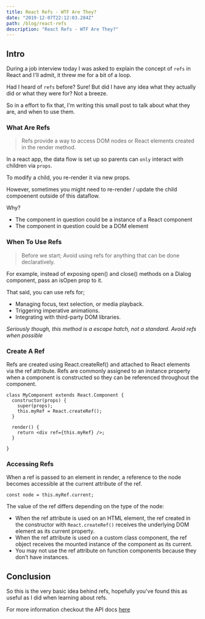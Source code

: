 ```yaml
---
title: React Refs - WTF Are They?
date: "2019-12-07T22:12:03.284Z"
path: /blog/react-refs
description: "React Refs - WTF Are They?"
---
```


## Intro

During a job interview today I was asked to explain the concept of `refs` in React and I'll admit, it threw me for a bit of a loop. 

Had I heard of `refs` before? Sure! But did I have any idea what they actually did or what they were for? Not a breeze. 

So in a effort to fix that, I'm writing this small post to talk about what they are, and when to use them.

### What Are Refs

> Refs provide a way to access DOM nodes or React elements created in the render method.

In a react app, the data flow is set up so parents can `only` interact with children via `props`.

To modify a child, you re-render it via new props.

However, sometimes you might need to re-render / update the child compoenent outside of this dataflow.

Why?

- The component in question could be a instance of a React component 
- The component in question could be a DOM element

### When To Use Refs

> Before we start; Avoid using refs for anything that can be done declaratively.

For example, instead of exposing open() and close() methods on a Dialog component, pass an isOpen prop to it.

That said, you can use refs for;


- Managing focus, text selection, or media playback.
- Triggering imperative animations.
- Integrating with third-party DOM libraries.

_Seriously though, this method is a escape hatch, not a standard. Avoid refs when possible_

### Create A Ref

Refs are created using React.createRef() and attached to React elements via the ref attribute. Refs are commonly assigned to an instance property when a component is constructed so they can be referenced throughout the component.


```
class MyComponent extends React.Component {
  constructor(props) {
    super(props);
    this.myRef = React.createRef();
  }

  render() {
    return <div ref={this.myRef} />;
  }

}
```

### Accessing Refs 

When a ref is passed to an element in render, a reference to the node becomes accessible at the current attribute of the ref.

```
const node = this.myRef.current;
```

The value of the ref differs depending on the type of the node:

- When the ref attribute is used on an HTML element, the ref created in the constructor with `React.createRef()` receives the underlying DOM element as its current property.
- When the ref attribute is used on a custom class component, the ref object receives the mounted instance of the component as its current.
- You may not use the ref attribute on function components because they don’t have instances.


## Conclusion

So this is the very basic idea behind refs, hopefully you've found this as useful as I did when learning about refs.

For more information checkout the API docs [here](https://reactjs.org/docs/refs-and-the-dom.html)